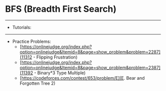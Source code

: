 # BFS (Breadth First Search)
_______________________________________________________________________________________________________________________________________________________________________
- Tutorials:

_______________________________________________________________________________________________________________________________________________________________________
- Practice Problems:
  + [https://onlinejudge.org/index.php?option=onlinejudge&Itemid=8&page=show_problem&problem=2287](11312 - Flipping Frustration)
  + [https://onlinejudge.org/index.php?option=onlinejudge&Itemid=8&page=show_problem&problem=2387](11392 - Binary*3 Type Multiple)
  + [https://codeforces.com/contest/653/problem/E](E. Bear and Forgotten Tree 2)
